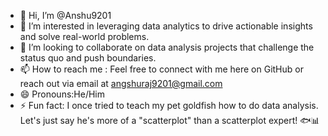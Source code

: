 - 👋 Hi, I’m @Anshu9201
- 👀 I’m interested in  leveraging data analytics to drive actionable insights and solve real-world problems.
- 💞️ I’m looking to collaborate on data analysis projects that challenge the status quo and push boundaries.
- 📫 How to reach me :  Feel free to connect with me here on GitHub or reach out via email at angshuraj9201@gmail.com
- 😄 Pronouns:He/Him
- ⚡ Fun fact:  I once tried to teach my pet goldfish how to do data analysis. Let's just say he's more of a "scatterplot" than a scatterplot expert! 🐟📊






<!---
Anshu9201/Anshu9201 is a ✨ special ✨ repository because its `README.md` (this file) appears on your GitHub profile.
You can click the Preview link to take a look at your changes.
--->
